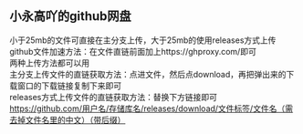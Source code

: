 ## 小永高吖的github网盘  
小于25mb的文件可直接在主分支上传，大于25mb的使用releases方式上传  
github文件加速方法：在文件直链前面加上https://ghproxy.com/即可  
两种上传方法都可以用  
主分支上传文件的直链获取方法：点进文件，然后点download，再把弹出来的下载窗口的下载链接复制下来即可  
releases方式上传文件的直链获取方法：替换下方链接即可  
https://github.com/用户名/存储库名/releases/download/文件标签/文件名（需去掉文件名里的中文）（带后缀）  
